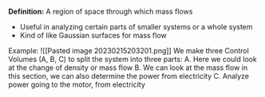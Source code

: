 **Definition:** A region of space through which mass flows
- Useful in analyzing certain parts of smaller systems or a whole system
- Kind of like Gaussian surfaces for mass flow

Example:
![[Pasted image 20230215203201.png]]
We make three Control Volumes (A, B, C) to split the system into three parts:
A. Here we could look at the change of density or mass flow
B. We can look at the mass flow in this section, we can also determine the power from electricity
C. Analyze power going to the motor, from electricity

